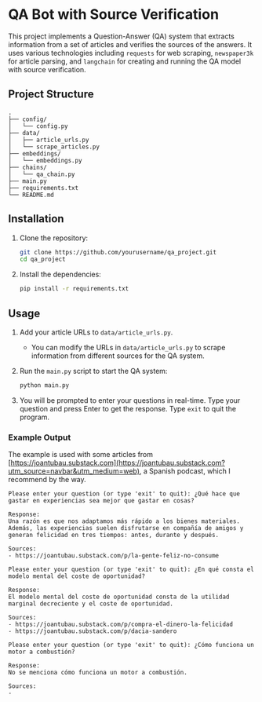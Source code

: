# QA Bot with Source Verification

This project implements a Question-Answer (QA) system that extracts information from a set of articles and verifies the sources of the answers. It uses various technologies including `requests` for web scraping, `newspaper3k` for article parsing, and `langchain` for creating and running the QA model with source verification.

## Project Structure

```plaintext
.
├── config/
│   └── config.py
├── data/
│   ├── article_urls.py
│   └── scrape_articles.py
├── embeddings/
│   └── embeddings.py
├── chains/
│   └── qa_chain.py
├── main.py
├── requirements.txt
└── README.md
```

## Installation

1. Clone the repository:
    ```bash
    git clone https://github.com/yourusername/qa_project.git
    cd qa_project
    ```

2. Install the dependencies:
    ```bash
    pip install -r requirements.txt
    ```
## Usage


1. Add your article URLs to `data/article_urls.py`.
    - You can modify the URLs in `data/article_urls.py` to scrape information from different sources for the QA system.


2. Run the `main.py` script to start the QA system:
    ```bash
    python main.py
    ```

3. You will be prompted to enter your questions in real-time. Type your question and press Enter to get the response. Type `exit` to quit the program.



### Example Output


The example is used with some articles from [https://joantubau.substack.com](https://joantubau.substack.com?utm_source=navbar&utm_medium=web), a Spanish podcast, which I recommend by the way.


```plaintext
Please enter your question (or type 'exit' to quit): ¿Qué hace que gastar en experiencias sea mejor que gastar en cosas?

Response:
Una razón es que nos adaptamos más rápido a los bienes materiales. Además, las experiencias suelen disfrutarse en compañía de amigos y generan felicidad en tres tiempos: antes, durante y después.

Sources:
- https://joantubau.substack.com/p/la-gente-feliz-no-consume

Please enter your question (or type 'exit' to quit): ¿En qué consta el modelo mental del coste de oportunidad?

Response:
El modelo mental del coste de oportunidad consta de la utilidad marginal decreciente y el coste de oportunidad.

Sources:
- https://joantubau.substack.com/p/compra-el-dinero-la-felicidad
- https://joantubau.substack.com/p/dacia-sandero

Please enter your question (or type 'exit' to quit): ¿Cómo funciona un motor a combustión?

Response:
No se menciona cómo funciona un motor a combustión.

Sources:
-